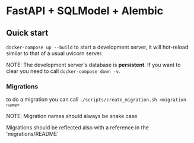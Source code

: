 # FastAPI + SQLModel + Alembic

## Quick start

`docker-compose up --build` to start a development server, it will hot-reload similar to that of a usual uvicorn server.

NOTE: The development server's database is **persistent**. If you want to clear you need to call `docker-compose down -v`.

### Migrations

to do a migration you can call `./scripts/create_migration.sh <migration name>`

NOTE: Migration names should always be snake case

Migrations should be reflected also with a reference in the 'migrations/README'
